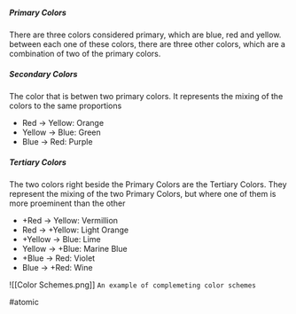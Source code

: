 ##### Primary Colors
There are three colors considered primary, which are blue, red and yellow.
between each one of these colors, there are three other colors, which are a combination of two of the primary colors.

##### Secondary Colors
The color that is betwen two primary colors. It represents the mixing of the colors to the same proportions
- Red -> Yellow: Orange
- Yellow -> Blue: Green
- Blue -> Red: Purple

##### Tertiary Colors
The two colors right beside the Primary Colors are the Tertiary Colors. They represent the mixing of the two Primary Colors, but where one of them is more proeminent than the other
- +Red -> Yellow: Vermillion
- Red -> +Yellow: Light Orange
- +Yellow -> Blue: Lime
- Yellow -> +Blue:  Marine Blue
- +Blue -> Red: Violet
- Blue -> +Red: Wine

![[Color Schemes.png]]
`An example of complemeting color schemes`

#atomic